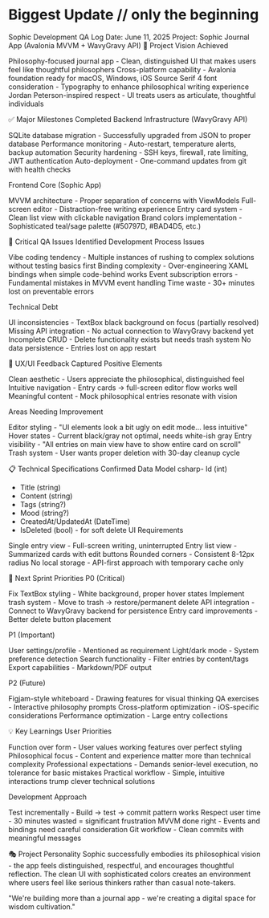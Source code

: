# Biggest Update // only the beginning

Sophic Development QA Log
Date: June 11, 2025
Project: Sophic Journal App (Avalonia MVVM + WavyGravy API)
🎯 Project Vision Achieved

Philosophy-focused journal app - Clean, distinguished UI that makes users feel like thoughtful philosophers
Cross-platform capability - Avalonia foundation ready for macOS, Windows, iOS
Source Serif 4 font consideration - Typography to enhance philosophical writing experience
Jordan Peterson-inspired respect - UI treats users as articulate, thoughtful individuals

✅ Major Milestones Completed
Backend Infrastructure (WavyGravy API)

SQLite database migration - Successfully upgraded from JSON to proper database
Performance monitoring - Auto-restart, temperature alerts, backup automation
Security hardening - SSH keys, firewall, rate limiting, JWT authentication
Auto-deployment - One-command updates from git with health checks

Frontend Core (Sophic App)

MVVM architecture - Proper separation of concerns with ViewModels
Full-screen editor - Distraction-free writing experience
Entry card system - Clean list view with clickable navigation
Brand colors implementation - Sophisticated teal/sage palette (#50797D, #BAD4D5, etc.)

🚨 Critical QA Issues Identified
Development Process Issues

Vibe coding tendency - Multiple instances of rushing to complex solutions without testing basics first
Binding complexity - Over-engineering XAML bindings when simple code-behind works
Event subscription errors - Fundamental mistakes in MVVM event handling
Time waste - 30+ minutes lost on preventable errors

Technical Debt

UI inconsistencies - TextBox black background on focus (partially resolved)
Missing API integration - No actual connection to WavyGravy backend yet
Incomplete CRUD - Delete functionality exists but needs trash system
No data persistence - Entries lost on app restart

🎨 UX/UI Feedback Captured
Positive Elements

Clean aesthetic - Users appreciate the philosophical, distinguished feel
Intuitive navigation - Entry cards → full-screen editor flow works well
Meaningful content - Mock philosophical entries resonate with vision

Areas Needing Improvement

Editor styling - "UI elements look a bit ugly on edit mode... less intuitive"
Hover states - Current black/gray not optimal, needs white-ish gray
Entry visibility - "All entries on main view have to show entire card on scroll"
Trash system - User wants proper deletion with 30-day cleanup cycle

📋 Technical Specifications Confirmed
Data Model
csharp- Id (int)
- Title (string)
- Content (string) 
- Tags (string?)
- Mood (string?)
- CreatedAt/UpdatedAt (DateTime)
- IsDeleted (bool) - for soft delete
UI Requirements

Single entry view - Full-screen writing, uninterrupted
Entry list view - Summarized cards with edit buttons
Rounded corners - Consistent 8-12px radius
No local storage - API-first approach with temporary cache only

🚀 Next Sprint Priorities
P0 (Critical)

Fix TextBox styling - White background, proper hover states
Implement trash system - Move to trash → restore/permanent delete
API integration - Connect to WavyGravy backend for persistence
Entry card improvements - Better delete button placement

P1 (Important)

User settings/profile - Mentioned as requirement
Light/dark mode - System preference detection
Search functionality - Filter entries by content/tags
Export capabilities - Markdown/PDF output

P2 (Future)

Figjam-style whiteboard - Drawing features for visual thinking
QA exercises - Interactive philosophy prompts
Cross-platform optimization - iOS-specific considerations
Performance optimization - Large entry collections

💡 Key Learnings
User Priorities

Function over form - User values working features over perfect styling
Philosophical focus - Content and experience matter more than technical complexity
Professional expectations - Demands senior-level execution, no tolerance for basic mistakes
Practical workflow - Simple, intuitive interactions trump clever technical solutions

Development Approach

Test incrementally - Build → test → commit pattern works
Respect user time - 30 minutes wasted = significant frustration
MVVM done right - Events and bindings need careful consideration
Git workflow - Clean commits with meaningful messages

🎭 Project Personality
Sophic successfully embodies its philosophical vision - the app feels distinguished, respectful, and encourages thoughtful reflection. The clean UI with sophisticated colors creates an environment where users feel like serious thinkers rather than casual note-takers.

"We're building more than a journal app - we're creating a digital space for wisdom cultivation."